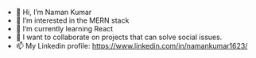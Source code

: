 - 👋 Hi, I’m Naman Kumar
- 👀 I’m interested in the MERN stack
- 🌱 I’m currently learning React
- 💞️ I want to collaborate on projects that can solve social issues. 
- 📫 My Linkedin profile: https://www.linkedin.com/in/namankumar1623/

<!---
namankumar1623/namankumar1623 is a ✨ special ✨ repository because its `README.md` (this file) appears on your GitHub profile.
You can click the Preview link to take a look at your changes.
--->
